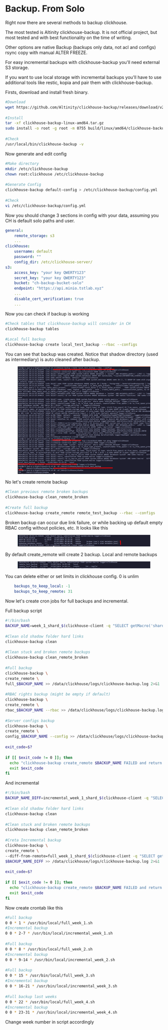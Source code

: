 # Backup. From Solo

Right now there are several methods to backup clickhouse.

The most tested is Altinity clickhouse-backup. It is not official project, but most tested and with best functionality on the time of writing.

Other options are native Backup (backups only data, not acl and configs) rsync copy with manual ALTER FREEZE.

For easy incremental backups with clickhouse-backup you'll need external S3 storage.&#x20;

If you want to use local storage with incremental backups you'll have to use additional tools like restic, kopia and pair them with clickhouse-backup.&#x20;

Firsts, download and install fresh binary.

```bash
#Download
wget https://github.com/Altinity/clickhouse-backup/releases/download/v2.4.32/clickhouse-backup-linux-amd64.tar.gz

#Install
tar -xf clickhouse-backup-linux-amd64.tar.gz
sudo install -o root -g root -m 0755 build/linux/amd64/clickhouse-backup /usr/local/bin

#Check
/usr/local/bin/clickhouse-backup -v
```

Now generate and edit config

```bash
#Make directory
mkdir /etc/clickhouse-backup
chown root:clickhouse /etc/clickhouse-backup

#Generate Config
clickhouse-backup default-config > /etc/clickhouse-backup/config.yml

#Check
vi /etc/clickhouse-backup/config.yml
```

Now you should change 3 sections in config with your data, assuming you CH is default solo paths and user.&#x20;

```yaml
general:
    remote_storage: s3
    ...
clickhouse:
    username: default
    password: ""
    config_dir: /etc/clickhouse-server/
s3:
    access_key: "your key QWERTY123"
    secret_key: "your key QWERTY123"
    bucket: "ch-backup-bucket-solo"
    endpoint: "https://api.minio.tstlab.xyz"
    ...
    disable_cert_verification: true
    ...
```

Now you can check if backup is working

```bash
#Check tables that clickhouse-backup will consider in CH
clickhouse-backup tables

#Local full backup
clickhouse-backup create local_test_backup --rbac --configs
```

You can see that backup was created. Notice that shadow directory (used as intermediary) is auto cleaned after backup.

<figure><img src="../../.gitbook/assets/image.png" alt=""><figcaption></figcaption></figure>

No let's create remote backup

```bash
#Clean previous remote broken backups
clickhouse-backup clean_remote_broken

#Create full backup
clickhouse-backup create_remote remote_test_backup --rbac --configs
```

Broken backup can occur due link failure, or while backing up default empty RBAC config without policies, etc. It looks like this

<figure><img src="../../.gitbook/assets/image (2).png" alt=""><figcaption></figcaption></figure>

By default create\_remote will create 2 backup. Local and remote backups

<figure><img src="../../.gitbook/assets/image (3).png" alt=""><figcaption></figcaption></figure>

You can delete either or set limits in clickhouse config. 0 is unlim

```yaml
    backups_to_keep_local: -1
    backups_to_keep_remote: 31
```

Now let's create cron jobs for full backups and incremental.&#x20;

Full backup script

```bash
#!/bin/bash
BACKUP_NAME=week_1_shard_$(clickhouse-client -q "SELECT getMacro('shard')")

#Clean old shadow folder hard links
clickhouse-backup clean

#Clean stuck and broken remote backups
clickhouse-backup clean_remote_broken

#Full backup
clickhouse-backup \
create_remote \
full_$BACKUP_NAME >> /data/clickhouse/logs/clickhouse-backup.log 2>&1

#RBAC rights backup (might be empty if default)
clickhouse-backup \
create_remote \
rbac_$BACKUP_NAME --rbac >> /data/clickhouse/logs/clickhouse-backup.log 2>&1

#Server configs backup
clickhouse-backup \
create_remote \
config_$BACKUP_NAME --config >> /data/clickhouse/logs/clickhouse-backup.log 2>&1

exit_code=$?

if [[ $exit_code != 0 ]]; then
  echo "clickhouse-backup create_remote $BACKUP_NAME FAILED and return $exit_code exit code"
  exit $exit_code
fi
```

And incremental

```bash
#!/bin/bash
BACKUP_NAME_DIFF=incremental_week_1_shard_$(clickhouse-client -q "SELECT getMacro('shard')")_$(date -u +%Y-%m-%dT%H-%M-%S)

#Clean old shadow folder hard links
clickhouse-backup clean

#Clean stuck and broken remote backups
clickhouse-backup clean_remote_broken

#Creta Incremental backup
clickhouse-backup \
create_remote \
--diff-from-remote=full_week_1_shard_$(clickhouse-client -q "SELECT getMacro('shard')") \
$BACKUP_NAME_DIFF >> /data/clickhouse/logs/clickhouse-backup.log 2>&1

exit_code=$?

if [[ $exit_code != 0 ]]; then
  echo "clickhouse-backup create_remote $BACKUP_NAME FAILED and return $exit_code exit code"
  exit $exit_code
fi

```

Now create crontab like this&#x20;

```bash
#Full backup
0 0 * 1 * /usr/bin/local/full_week_1.sh
#Incremental backup
0 0 * 2-7 * /usr/bin/local/incremental_week_1.sh

#Full backup
0 0 * 8 * /usr/bin/local/full_week_2.sh
#Incremental backup
0 0 * 9-14 * /usr/bin/local/incremental_week_2.sh

#Full backup
0 0 * 15 * /usr/bin/local/full_week_3.sh
#Incremental backup
0 0 * 16-21 * /usr/bin/local/incremental_week_3.sh

#Full backup last weeks
0 0 * 22 * /usr/bin/local/full_week_4.sh
#Incremental backup
0 0 * 23-31 * /usr/bin/local/incremental_week_4.sh
```

Change week number in script accordingly
